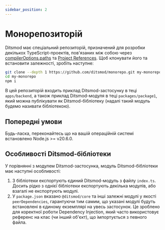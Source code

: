 ```yaml
---
sidebar_position: 2
---
```


# Монорепозиторій

Ditsmod має спеціальний репозиторій, призначений для розробки декількох TypeScript-проектів, пов'язаних між собою через [compilerOptions.paths][1] та [Project References][2]. Щоб клонувати його та встановити залежності, зробіть наступне:

```bash
git clone --depth 1 https://github.com/ditsmod/monorepo.git my-monorepo
cd my-monorepo
npm i
```

В цей репозиторій входить приклад Ditsmod-застосунку в теці `apps/backend`, а також приклад Ditsmod-модуля в теці `packages/package1`, який можна публікувати як Ditsmod-бібліотеку (надалі такий модуль будемо називати бібліотекою).

## Попередні умови

Будь-ласка, переконайтесь що на вашій операційній системі встановлено Node.js >= v20.6.0.

## Особливості Ditsmod-бібліотеки

У порівнянні з модулем Ditsmod-застосунка, модуль Ditsmod-бібліотеки має наступні особливості:

1. З бібліотеки експортують єдиний Ditsmod-модуль з файлу `index.ts`. Досить рідко з однієї бібліотеки експортують декілька модулів, або взагалі не експортують модулі.
2. У `package.json` вказано `@ditsmod/core` та інші залежні модулі у якості `peerDependencies`, гарантуючи тим самим, що указані модулі будуть встановлені в єдиному екземплярі на увесь застосунок. Це зроблено для коректної роботи Dependency Injection, який часто використовує референс на клас (чи інший об'єкт), що імпортується з певного файла.

[1]: https://www.typescriptlang.org/tsconfig#paths
[2]: https://www.typescriptlang.org/docs/handbook/project-references.html
